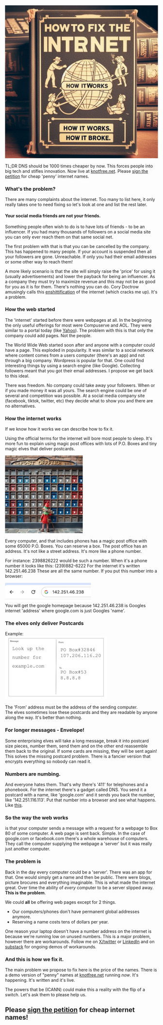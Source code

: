 
![Old fashioned book cover saying "How to fix the internet. How it works. How it broke."](/images/HowToFix.jpg)
 

TL;DR DNS should be 1000 times cheaper by now. 
This forces people into big tech and stifles innovation. 
Now live at [knotfree.net](https://knotfree.net). 
Please [sign the petition](https://chng.it/YMmpHyjYwQ) for cheap 'penny' internet names.

### What's the problem?
There are many complaints about the internet. Too many to list here, it only really takes one to need fixing so let's look at one and list the rest later.

#### Your social media friends are not your friends. 
Something people often wish to do is to have lots of friends - to be an influencer. If you had many thousands of followers on a social media site you can only ever reach them on that same social net. 

The first problem with that is that you can be cancelled by the company. This has happened to many people. If your account is suspended then all your followers are gone. Unreachable. If only you had their email addresses or some other way to reach them!

A more likely scenario is that the site will simply raise the 'price' for using it (usually advertisements) and lower the payback for being an influencer. As a company they must try to maximize revenue and this may not be as good for you as it is for them. There's nothing you can do. Cory Doctrow amusingly calls this [enshittification](https://pluralistic.net/2023/01/21/potemkin-ai/#hey-guys) of the internet (which cracks me up). It's a problem.

### How the web started

The 'internet' started before there were webpages at all. In the beginning the only useful offerings for most were Compuserve and AOL. They were similar to a portal today (like [Yahoo](https://yahoo.com)). The problem with this is that only the company could add pages. Not the people.

The World Wide Web started soon after and anyone with a computer could have a page. This exploded in popularity. It was similar to a social network where content comes from a users computer (there's an app) and not through a big company. Wordpress is popular for that. One could find interesting things by using a search engine (like Google). Collecting followers meant that you got their email addresses. I propose we get back to this ideal.

There was freedom. No company could take away your followers. When or if you made money it was all yours. The search engine could be one of several and competition was possible. At a social media company site (facebook, tiktok, twitter, etc) they decide what to show you and there are no alternatives.

### How the internet works

If we know how it works we can describe how to fix it.

Using the official terms for the internet will bore most people to sleep. It's more fun to explain using magic post offices with lots of P.O. Boxes and tiny magic elves that deliver postcards.

![A wall of post office boxes with a very tiny magic elf](/images/ElfBoxes1.jpeg)

Every computer, and that includes phones has a magic post office with some 65000 P.O. Boxes. You can reserve a box. The post office has an address. It's not like a street address. It's more like a phone number.

For instance: 2398826222 would be such a number. When it's a phone number it looks like this: (239)882-6222  For the internet it's written 142.251.46.238 These are all the same number. If you put this number into a browser:

![google](/images/ip-of-google.png)  
You will get the google homepage because 142.251.46.238 is Googles internet 'address' where google.com is just Googles 'name'.
 
### The elves only deliver Postcards
Example:   
 ![example postcard](/images/Postcard-dns.jpg)

The 'From' address must be the address of the sending computer.   
The elves sometimes lose these postcards and they are readable by anyone along the way. It's better than nothing. 

### For longer messages - Envelope!
Some enterprising elves will take a long message, break it into postcard size pieces, number them, send them and on the other end reassemble them back to the original. If some cards are missing, they will be sent again! This solves the missing postcard problem. There is a fancier version that encrypts everything so nobody can read it.

### Numbers are numbing. 

And everyone hates them. That's why there's '411' for telephones and a phonebook. 
For the internet there's a gadget called DNS. You send it a postcard with a name, like 'google.com' and it sends you back the number, like '142.251.116.113'. Put that number into a browser and see what happens. Like [this](http://142.251.116.113).

### So the way the web works 

is that your computer sends a message with a request for a webpage to Box 80 of some computer. A web page is sent back. Simple. 
In the case of google.com or facebook.com there's a whole warehouse of computers. 
They call the computer supplying the webpage a 'server' but it was really just another computer.

### The problem is

Back in the day every computer could be a 'server'. There was an app for that.
One would simply get a name and then be public. There were blogs, picture brocures
and everything imaginable. This is what made the internet great. 
Over time the ability of *every* computer to be a server slipped away. **This is the problem**.

We could **all** be offering web pages except for 2 things. 

- Our computers/phones don't have permanent global addresses anymore.
- Reserving a name costs tens of dollars per year.

One reason your laptop doesn't have a number address on the internet is because we're running 
low on unused numbers. This is a major problem, however there are workarounds. Follow me on [X/twitter](https://x.com/alan_t_wootton) or [LinkedIn](https://www.linkedin.com/in/awootton/) and on [substack](https://wootton.substack.com/) for ongoing demos of workarounds.

### And this is how we fix it.

The main problem we propose to fix here is the price of the names. 
There is a demo version of "penny" names at [knotfree.net](https://knotfree.net) running *now*.
It's happening. It's written and it's live. 

The powers that be (ICANN) could make this a reality with the flip of a switch. Let's ask them to please help us.

## Please [sign the petition](https://chng.it/YMmpHyjYwQ) for cheap internet names!


<!-- 

[^1]: https://www.ipaddressguide.com/ip will convert from number to internet address. 
 and elf :joy: ok

142.251.46.238

see:  https://pluralistic.net/2023/01/21/potemkin-ai/#hey-guys

disdisenshittified:
https://doctorow.medium.com/https-commons-wikimedia-org-wiki-file-hal9000-svg-2c39e01158eb

https://cogdogblog.com/2024/01/de-enshittification-recipes/


 -->

